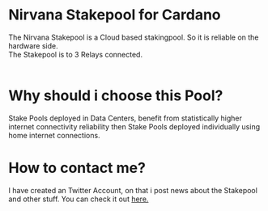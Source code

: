 # Nirvana Stakepool for Cardano
The Nirvana Stakepool is a Cloud based stakingpool. So it is reliable on the hardware side.<br>
The Stakepool is to 3 Relays connected.<br><br>

# Why should i choose this Pool?
Stake Pools deployed in Data Centers, benefit from statistically higher internet connectivity reliability then Stake Pools deployed individually using home internet connections.

# How to contact me?
I have created an Twitter Account, on that i post news about the Stakepool and other stuff. You can check it out <a href="url">here.</a>
